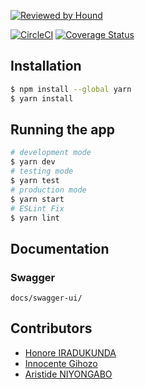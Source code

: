 [![Reviewed by Hound](https://img.shields.io/badge/Reviewed_by-Hound-8E64B0.svg)](https://houndci.com)

[![CircleCI](https://circleci.com/gh/atlp-rwanda/elites-bn-be.svg?style=svg)](https://circleci.com/gh/atlp-rwanda/elites-bn-be)
[![Coverage Status](https://coveralls.io/repos/github/atlp-rwanda/elites-bn-be/badge.svg?branch=chore-Integrate-Circle-CI-with-readme-badge-181339561)](https://coveralls.io/github/atlp-rwanda/elites-bn-be?branch=chore-Integrate-Circle-CI-with-readme-badge-181339561)
## Installation

```bash
$ npm install --global yarn
$ yarn install
```

## Running the app

```bash
# development mode
$ yarn dev
# testing mode
$ yarn test
# production mode
$ yarn start
# ESLint Fix
$ yarn lint
```

## Documentation

### Swagger

```
docs/swagger-ui/
```

## Contributors

- [Honore IRADUKUNDA](https://github.com/ihonore)
- [Innocente Gihozo](https://github.com/gihozoinnocente)
- [Aristide NIYONGABO](https://github.com/niyongaboaristide17)
